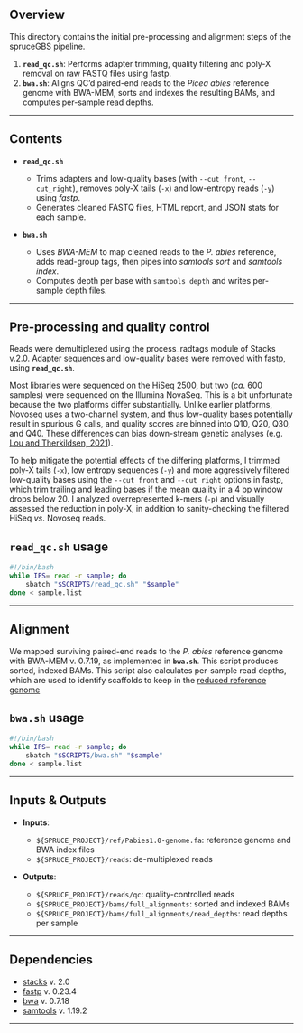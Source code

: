 ## Overview

This directory contains the initial pre-processing and alignment steps of the spruceGBS pipeline.  
1. **`read_qc.sh`**: Performs adapter trimming, quality filtering and poly-X removal on raw FASTQ files using fastp.  
2. **`bwa.sh`**: Aligns QC’d paired-end reads to the _Picea abies_ reference genome with BWA-MEM, sorts and indexes the resulting BAMs, and computes per-sample read depths.

---
## Contents
* **`read_qc.sh`**  
  - Trims adapters and low-quality bases (with `--cut_front`, `--cut_right`), removes poly-X tails (`-x`) and low-entropy reads (`-y`) using _fastp_.  
  - Generates cleaned FASTQ files, HTML report, and JSON stats for each sample.

* **`bwa.sh`**  
  - Uses _BWA-MEM_ to map cleaned reads to the _P. abies_ reference, adds read-group tags, then pipes into _samtools sort_ and _samtools index_.  
  - Computes depth per base with `samtools depth` and writes per-sample depth files.
---

## Pre-processing and quality control

Reads were demultiplexed using the process_radtags module of Stacks v.2.0. Adapter sequences and low-quality bases were removed with fastp, using **`read_qc.sh`**.

Most libraries were sequenced on the HiSeq 2500, but two (*ca*. 600 samples) were sequenced on the Illumina NovaSeq. This is a bit unfortunate because the two platforms differ substantially. Unlike earlier platforms, Novoseq uses a two-channel system, and thus low-quality bases potentially result in spurious G calls, and quality scores are binned into Q10, Q20, Q30, and Q40. These differences can bias down-stream genetic analyses (e.g. [Lou and Therkildsen, 2021](https://doi.org/10.1111/1755-0998.13559)).

To help mitigate the potential effects of the differing platforms, I trimmed poly-X tails (`-x`), low entropy sequences (``-y``) and more aggressively filtered low-quality bases using the `--cut_front` and `--cut_right` options in fastp, which trim trailing and leading bases if the mean quality in a 4 bp window drops below 20. I analyzed overrepresented k-mers (`-p`) and visually assessed the reduction in poly-X, in addition to sanity-checking the filtered HiSeq *vs*. Novoseq reads.

## **`read_qc.sh`** usage

``` bash
#!/bin/bash
while IFS= read -r sample; do
    sbatch "$SCRIPTS/read_qc.sh" "$sample"
done < sample.list
```
---
## Alignment
We mapped surviving paired-end reads to the *P. abies* reference genome with BWA-MEM v. 0.7.19, as implemented in **`bwa.sh`**. This script produces sorted, indexed BAMs. This script also calculates per-sample read depths, which are used to identify scaffolds to keep in the [reduced reference genome](https://github.com/lxsllvn/spruceGBS/tree/main/02_reduced_ref)

## **`bwa.sh`** usage
```bash
#!/bin/bash
while IFS= read -r sample; do
    sbatch "$SCRIPTS/bwa.sh" "$sample"
done < sample.list
```
---
## Inputs & Outputs

* **Inputs**:
  * `${SPRUCE_PROJECT}/ref/Pabies1.0-genome.fa`: reference genome and BWA index files
  * `${SPRUCE_PROJECT}/reads`: de-multiplexed reads
    
* **Outputs**:
  * `${SPRUCE_PROJECT}/reads/qc`: quality-controlled reads
  * `${SPRUCE_PROJECT}/bams/full_alignments`: sorted and indexed BAMs
  * `${SPRUCE_PROJECT}/bams/full_alignments/read_depths`: read depths per sample
---

## Dependencies
* [stacks](https://catchenlab.life.illinois.edu/stacks/) v. 2.0
* [fastp](https://github.com/OpenGene/fastp) v. 0.23.4
* [bwa](https://github.com/lh3/bwa) v. 0.7.18
* [samtools](https://www.htslib.org/) v. 1.19.2

---


